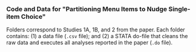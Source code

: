 ### Code and Data for "Partitioning Menu Items to Nudge Single-item Choice" ###

Folders correspond to Studies 1A, 1B, and 2 from the paper. Each folder contains: (1) a data file (`.csv` file); and (2) a STATA do-file that cleans the raw data and executes all analyses reported in the paper (`.do` file).
